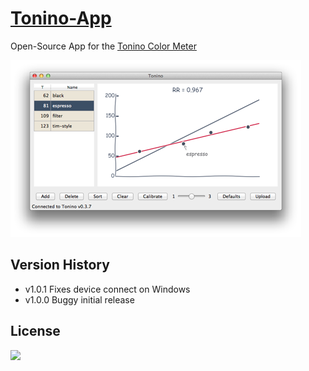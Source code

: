 [Tonino-App](http://my-tonino.com)
==========

Open-Source App for the [Tonino Color Meter](http://my-tonino.com)

![](img/app-screen.png?raw=true)

Version History
---------------
- v1.0.1 Fixes device connect on Windows
- v1.0.0 Buggy initial release

License
-------

[![](http://www.gnu.org/graphics/gplv3-88x31.png)](http://www.gnu.org/copyleft/gpl.html)